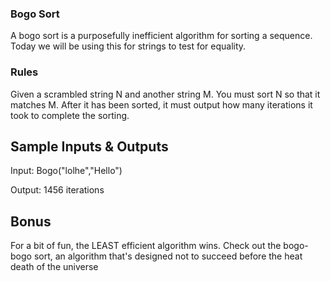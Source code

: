 ### Bogo Sort ###
A bogo sort is a purposefully inefficient algorithm for sorting a sequence. Today we will be using this for strings to test for equality.

### Rules ###
Given a scrambled string N and another string M. You must sort N so that it matches M. After it has been sorted, it must output how many iterations it took to complete the sorting.

## Sample Inputs & Outputs ##

Input:
Bogo("lolhe","Hello")

Output:
1456 iterations

## Bonus ##
For a bit of fun, the LEAST efficient algorithm wins. Check out the bogo-bogo sort, an algorithm that's designed not to succeed before the heat death of the universe
